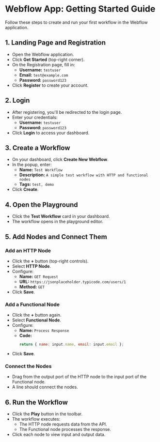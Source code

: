 # Webflow App: Getting Started Guide

Follow these steps to create and run your first workflow in the Webflow application.

## 1. Landing Page and Registration

- Open the Webflow application.  
- Click **Get Started** (top-right corner).
- On the Registration page, fill in:
  - **Username:** `testuser`
  - **Email:** `test@example.com`
  - **Password:** `password123`
- Click **Register** to create your account.

## 2. Login

- After registering, you'll be redirected to the login page.
- Enter your credentials:
  - **Username:** `testuser`
  - **Password:** `password123`
- Click **Login** to access your dashboard.

## 3. Create a Workflow

- On your dashboard, click **Create New Webflow**.
- In the popup, enter:
  - **Name:** `Test Workflow`
  - **Description:** `A simple test workflow with HTTP and functional nodes`
  - **Tags:** `test, demo`
- Click **Create**.

## 4. Open the Playground

- Click the **Test Workflow** card in your dashboard.
- The workflow opens in the playground editor.

## 5. Add Nodes and Connect Them

### Add an HTTP Node

- Click the **+** button (top-right controls).
- Select **HTTP Node**.
- Configure:
  - **Name:** `GET Request`
  - **URL:** `https://jsonplaceholder.typicode.com/users/1`
  - **Method:** `GET`
- Click **Save**.

### Add a Functional Node

- Click the **+** button again.
- Select **Functional Node**.
- Configure:
  - **Name:** `Process Response`
  - **Code:**
    ```js
    return { name: input.name, email: input.email };
    ```
- Click **Save**.

### Connect the Nodes

- Drag from the output port of the HTTP node to the input port of the Functional node.
- A line should connect the nodes.

## 6. Run the Workflow

- Click the **Play** button in the toolbar.
- The workflow executes:
  - The HTTP node requests data from the API.
  - The Functional node processes the response.
- Click each node to view input and output data.

